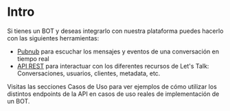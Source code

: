 # Intro

Si tienes un BOT y deseas integrarlo con nuestra plataforma puedes hacerlo con las siguientes herramientas:

- [Pubnub](bots/pubnub.md) para escuchar los mensajes y eventos de una conversación en tiempo real
- [API REST](#api_rest) para interactuar con los diferentes recursos de Let's Talk: Conversaciones, usuarios, clientes, metadata, etc.

Visitas las secciones Casos de Uso para ver ejemplos de cómo utilizar los distintos endpoints de la API en casos de uso reales de implementación de un BOT.
